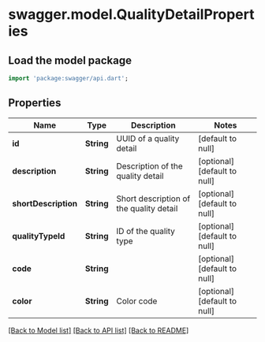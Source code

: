 # swagger.model.QualityDetailProperties

## Load the model package
```dart
import 'package:swagger/api.dart';
```

## Properties
Name | Type | Description | Notes
------------ | ------------- | ------------- | -------------
**id** | **String** | UUID of a quality detail | [default to null]
**description** | **String** | Description of the quality detail | [optional] [default to null]
**shortDescription** | **String** | Short description of the quality detail | [optional] [default to null]
**qualityTypeId** | **String** | ID of the quality type | [optional] [default to null]
**code** | **String** |  | [optional] [default to null]
**color** | **String** | Color code | [optional] [default to null]

[[Back to Model list]](../README.md#documentation-for-models) [[Back to API list]](../README.md#documentation-for-api-endpoints) [[Back to README]](../README.md)

